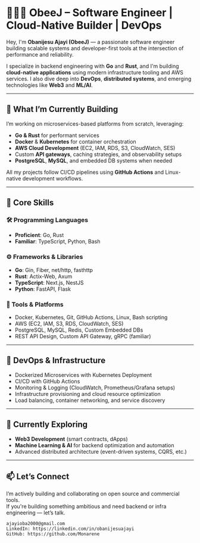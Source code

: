 # 👨🏽‍💻 ObeeJ – Software Engineer | Cloud-Native Builder | DevOps

Hey, I'm **Obanijesu Ajayi (ObeeJ)** — a passionate software engineer building scalable systems and developer-first tools at the intersection of performance and reliability.

I specialize in backend engineering with **Go** and **Rust**, and I'm building **cloud-native applications** using modern infrastructure tooling and AWS services. I also dive deep into **DevOps**, **distributed systems**, and emerging technologies like **Web3** and **ML/AI**.

---

## 🚀 What I’m Currently Building

I’m working on microservices-based platforms from scratch, leveraging:

- **Go & Rust** for performant services
- **Docker** & **Kubernetes** for container orchestration
- **AWS Cloud Development** (EC2, IAM, RDS, S3, CloudWatch, SES)
- Custom **API gateways**, caching strategies, and observability setups
- **PostgreSQL**, **MySQL**, and embedded DB systems when needed

All my projects follow CI/CD pipelines using **GitHub Actions** and Linux-native development workflows.

---

## 🧠 Core Skills

### 🛠 Programming Languages
- **Proficient**: Go, Rust  
- **Familiar**: TypeScript, Python, Bash

### ⚙️ Frameworks & Libraries
- **Go**: Gin, Fiber, net/http, fasthttp  
- **Rust**: Actix-Web, Axum  
- **TypeScript**: Next.js, NestJS  
- **Python**: FastAPI, Flask

### 🧱 Tools & Platforms
- Docker, Kubernetes, Git, GitHub Actions, Linux, Bash scripting  
- AWS (EC2, IAM, S3, RDS, CloudWatch, SES)  
- PostgreSQL, MySQL, Redis, Custom Embedded DBs  
- REST API Design, Custom API Gateway, gRPC (familiar)

---

## 🔧 DevOps & Infrastructure

- Dockerized Microservices with Kubernetes Deployment
- CI/CD with GitHub Actions
- Monitoring & Logging (CloudWatch, Prometheus/Grafana setups)
- Infrastructure provisioning and cloud resource optimization
- Load balancing, container networking, and service discovery

---

## 🌱 Currently Exploring

- **Web3 Development** (smart contracts, dApps)
- **Machine Learning & AI** for backend optimization and automation
- Advanced distributed architecture (event-driven systems, CQRS, etc.)

---

## 📫 Let’s Connect

I’m actively building and collaborating on open source and commercial tools.  
If you're building something ambitious and need backend or infra engineering — let’s talk.

```plaintext
ajayioba2000@gmail.com
LinkedIn: https://linkedin.com/in/obanijesuajayi
GitHub: https://github.com/Monarene